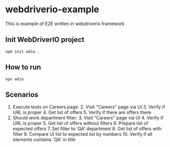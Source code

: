 
# webdriverio-example

This is example of E2E written in webdriverio framework

## Init WebDriverIO project

`npm init wdio .`

## How to run

`npx wdio`
  
## Scenarios

 1. Execute tests on Careers page:
	 2. Visit "Careers" page via UI
	 3. Verify if URL is proper
	 4. Get list of offers
	 5. Verify if there are offers there
 2. Should work department filter:
	 3. Visit "Careers" page via UI
	 4. Verify if URL is proper
	 5. Get list of offers without filters
	 6. Prepare list of expected offers
	 7. Set filter to 'QA' department
	 8. Get list of offers with filter
	 9. Compare UI list to expected list by numbers
	 10. Verify if all elements contains 'QA' in title 

 